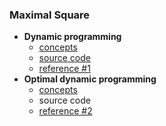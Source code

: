 ### Maximal Square

- **Dynamic programming**
    - [concepts](images/dynamic1.png)
    - [source code](dynamic.py)
    - [reference #1](https://www.youtube.com/watch?v=RElcqtFYTm0) 
- **Optimal dynamic programming** 
    - [concepts](images/dynamic2.png)
    - source code 
    - [reference #2](https://www.youtube.com/watch?v=-FgseNO-6Gk) 

